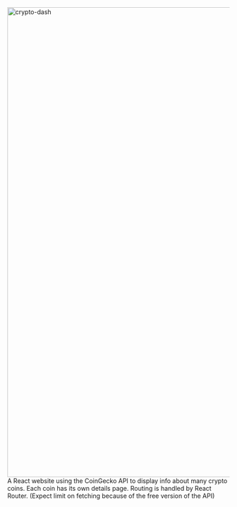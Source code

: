 <img width="1894" height="1066" alt="crypto-dash" src="https://github.com/user-attachments/assets/0f6c4920-a814-4830-a56e-054fa78c200a" />
A React website using the CoinGecko API to display info about many crypto coins. Each coin has its own details page. Routing is handled by React Router. 
(Expect limit on fetching because of the free version of the API)
